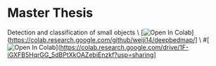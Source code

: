 # Master Thesis
Detection and classification of small objects
\\
[![Open In Colab](https://colab.research.google.com/assets/colab-badge.svg)](https://colab.research.google.com/github/weiji14/deepbedmap/]
\\
#[![Open In Colab](https://colab.research.google.com/assets/colab-badge.svg)](https://colab.research.google.com/drive/1F-iGXFB5HqrGG_5dBPtXkOAZebiEnzkf?usp=sharing]

